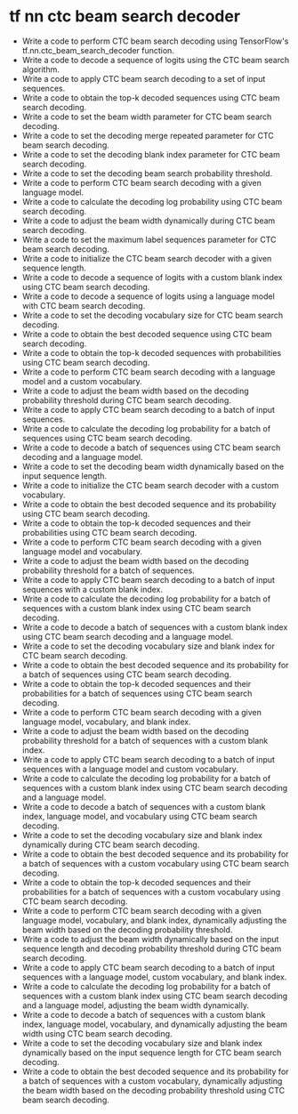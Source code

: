 # tf nn ctc beam search decoder

- Write a code to perform CTC beam search decoding using TensorFlow's tf.nn.ctc_beam_search_decoder function.
- Write a code to decode a sequence of logits using the CTC beam search algorithm.
- Write a code to apply CTC beam search decoding to a set of input sequences.
- Write a code to obtain the top-k decoded sequences using CTC beam search decoding.
- Write a code to set the beam width parameter for CTC beam search decoding.
- Write a code to set the decoding merge repeated parameter for CTC beam search decoding.
- Write a code to set the decoding blank index parameter for CTC beam search decoding.
- Write a code to set the decoding beam search probability threshold.
- Write a code to perform CTC beam search decoding with a given language model.
- Write a code to calculate the decoding log probability using CTC beam search decoding.
- Write a code to adjust the beam width dynamically during CTC beam search decoding.
- Write a code to set the maximum label sequences parameter for CTC beam search decoding.
- Write a code to initialize the CTC beam search decoder with a given sequence length.
- Write a code to decode a sequence of logits with a custom blank index using CTC beam search decoding.
- Write a code to decode a sequence of logits using a language model with CTC beam search decoding.
- Write a code to set the decoding vocabulary size for CTC beam search decoding.
- Write a code to obtain the best decoded sequence using CTC beam search decoding.
- Write a code to obtain the top-k decoded sequences with probabilities using CTC beam search decoding.
- Write a code to perform CTC beam search decoding with a language model and a custom vocabulary.
- Write a code to adjust the beam width based on the decoding probability threshold during CTC beam search decoding.
- Write a code to apply CTC beam search decoding to a batch of input sequences.
- Write a code to calculate the decoding log probability for a batch of sequences using CTC beam search decoding.
- Write a code to decode a batch of sequences using CTC beam search decoding and a language model.
- Write a code to set the decoding beam width dynamically based on the input sequence length.
- Write a code to initialize the CTC beam search decoder with a custom vocabulary.
- Write a code to obtain the best decoded sequence and its probability using CTC beam search decoding.
- Write a code to obtain the top-k decoded sequences and their probabilities using CTC beam search decoding.
- Write a code to perform CTC beam search decoding with a given language model and vocabulary.
- Write a code to adjust the beam width based on the decoding probability threshold for a batch of sequences.
- Write a code to apply CTC beam search decoding to a batch of input sequences with a custom blank index.
- Write a code to calculate the decoding log probability for a batch of sequences with a custom blank index using CTC beam search decoding.
- Write a code to decode a batch of sequences with a custom blank index using CTC beam search decoding and a language model.
- Write a code to set the decoding vocabulary size and blank index for CTC beam search decoding.
- Write a code to obtain the best decoded sequence and its probability for a batch of sequences using CTC beam search decoding.
- Write a code to obtain the top-k decoded sequences and their probabilities for a batch of sequences using CTC beam search decoding.
- Write a code to perform CTC beam search decoding with a given language model, vocabulary, and blank index.
- Write a code to adjust the beam width based on the decoding probability threshold for a batch of sequences with a custom blank index.
- Write a code to apply CTC beam search decoding to a batch of input sequences with a language model and custom vocabulary.
- Write a code to calculate the decoding log probability for a batch of sequences with a custom blank index using CTC beam search decoding and a language model.
- Write a code to decode a batch of sequences with a custom blank index, language model, and vocabulary using CTC beam search decoding.
- Write a code to set the decoding vocabulary size and blank index dynamically during CTC beam search decoding.
- Write a code to obtain the best decoded sequence and its probability for a batch of sequences with a custom vocabulary using CTC beam search decoding.
- Write a code to obtain the top-k decoded sequences and their probabilities for a batch of sequences with a custom vocabulary using CTC beam search decoding.
- Write a code to perform CTC beam search decoding with a given language model, vocabulary, and blank index, dynamically adjusting the beam width based on the decoding probability threshold.
- Write a code to adjust the beam width dynamically based on the input sequence length and decoding probability threshold during CTC beam search decoding.
- Write a code to apply CTC beam search decoding to a batch of input sequences with a language model, custom vocabulary, and blank index.
- Write a code to calculate the decoding log probability for a batch of sequences with a custom blank index using CTC beam search decoding and a language model, adjusting the beam width dynamically.
- Write a code to decode a batch of sequences with a custom blank index, language model, vocabulary, and dynamically adjusting the beam width using CTC beam search decoding.
- Write a code to set the decoding vocabulary size and blank index dynamically based on the input sequence length for CTC beam search decoding.
- Write a code to obtain the best decoded sequence and its probability for a batch of sequences with a custom vocabulary, dynamically adjusting the beam width based on the decoding probability threshold using CTC beam search decoding.
